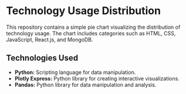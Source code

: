 # Technology Usage Distribution

This repository contains a simple pie chart visualizing the distribution of technology usage. The chart includes categories such as HTML, CSS, JavaScript, React.js, and MongoDB.

## Technologies Used

- **Python:** Scripting language for data manipulation.
- **Plotly Express:** Python library for creating interactive visualizations.
- **Pandas:** Python library for data manipulation and analysis.

